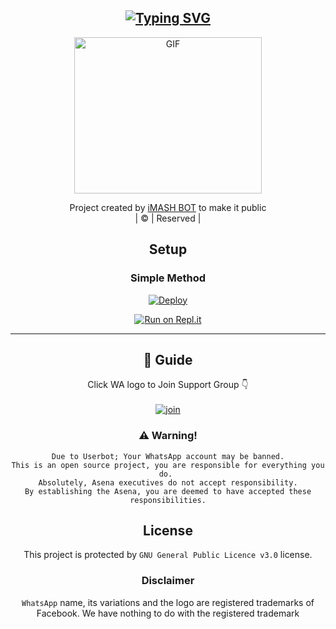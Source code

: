 <div align="center">

## [![Typing SVG](https://readme-typing-svg.herokuapp.com?color=3EF76A&lines=THIS+IS+IMASH+BOT;THIS+BOT+OWNER+IS+IMASH+NIDUSHA)](https://git.io/typing-svg)

 </a>
</p>
<div align="center">
  <p align="center">
<img src="https://media.giphy.com/media/vFKqnCdLPNOKc/giphy.gif?cid=790b7611a48d56eec88e20cfedb2c8be6e08c0fde3f8fe72&rid=giphy.gif&ct=g.gif" alt="GIF" width="300" height="250"/>
</p>
 
</div>
<p align="center">
Project created by <a href="https://github.com/cyberchekuthan">iMASH BOT</a> to make it public
    <br>
       | © |
        Reserved |
    <br> 
</p>

## Setup
<div align="center">

  ### Simple Method
  
[![Deploy](https://www.herokucdn.com/deploy/button.svg)](https://heroku.com/deploy?template=https://github.com/COOL1BOT1/IMASH-Z-BOT-2) 
  
[![Run on Repl.it](https://repl.it/badge/github/quiec/whatsAlfa)](https://https://replit.com/@testGoogleall/Z-BOT-IMASH-v2)
  


----



## 📢 Guide
Click WA logo to Join Support Group 👇
    <br>
<br>
  [![join](https://github.com/Alien-alfa/PublicBot/blob/main/wlogo.svg.png)](https://chat.whatsapp.com/KmeQL6R7mBoDxxoNVMuOef)
  <div align="center">
       
    
### ⚠️ Warning! 
```
Due to Userbot; Your WhatsApp account may be banned.
This is an open source project, you are responsible for everything you do. 
Absolutely, Asena executives do not accept responsibility.
By establishing the Asena, you are deemed to have accepted these responsibilities.
```

    


## License
This project is protected by `GNU General Public Licence v3.0` license.

### Disclaimer
`WhatsApp` name, its variations and the logo are registered trademarks of Facebook. We have nothing to do with the registered trademark
